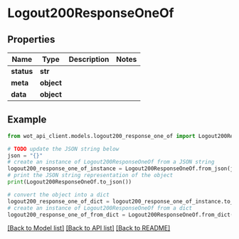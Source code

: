 # Logout200ResponseOneOf


## Properties

Name | Type | Description | Notes
------------ | ------------- | ------------- | -------------
**status** | **str** |  | 
**meta** | **object** |  | 
**data** | **object** |  | 

## Example

```python
from wot_api_client.models.logout200_response_one_of import Logout200ResponseOneOf

# TODO update the JSON string below
json = "{}"
# create an instance of Logout200ResponseOneOf from a JSON string
logout200_response_one_of_instance = Logout200ResponseOneOf.from_json(json)
# print the JSON string representation of the object
print(Logout200ResponseOneOf.to_json())

# convert the object into a dict
logout200_response_one_of_dict = logout200_response_one_of_instance.to_dict()
# create an instance of Logout200ResponseOneOf from a dict
logout200_response_one_of_from_dict = Logout200ResponseOneOf.from_dict(logout200_response_one_of_dict)
```
[[Back to Model list]](../README.md#documentation-for-models) [[Back to API list]](../README.md#documentation-for-api-endpoints) [[Back to README]](../README.md)


